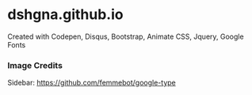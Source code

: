 # dshgna.github.io
Created with Codepen, Disqus, Bootstrap, Animate CSS, Jquery, Google Fonts

### Image Credits
Sidebar: https://github.com/femmebot/google-type